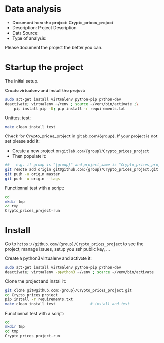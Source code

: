 # Data analysis
- Document here the project: Crypto_prices_project
- Description: Project Description
- Data Source:
- Type of analysis:

Please document the project the better you can.

# Startup the project

The initial setup.

Create virtualenv and install the project:
```bash
sudo apt-get install virtualenv python-pip python-dev
deactivate; virtualenv ~/venv ; source ~/venv/bin/activate ;\
    pip install pip -U; pip install -r requirements.txt
```

Unittest test:
```bash
make clean install test
```

Check for Crypto_prices_project in gitlab.com/{group}.
If your project is not set please add it:

- Create a new project on `gitlab.com/{group}/Crypto_prices_project`
- Then populate it:

```bash
##   e.g. if group is "{group}" and project_name is "Crypto_prices_project"
git remote add origin git@github.com:{group}/Crypto_prices_project.git
git push -u origin master
git push -u origin --tags
```

Functionnal test with a script:

```bash
cd
mkdir tmp
cd tmp
Crypto_prices_project-run
```

# Install

Go to `https://github.com/{group}/Crypto_prices_project` to see the project, manage issues,
setup you ssh public key, ...

Create a python3 virtualenv and activate it:

```bash
sudo apt-get install virtualenv python-pip python-dev
deactivate; virtualenv -ppython3 ~/venv ; source ~/venv/bin/activate
```

Clone the project and install it:

```bash
git clone git@github.com:{group}/Crypto_prices_project.git
cd Crypto_prices_project
pip install -r requirements.txt
make clean install test                # install and test
```
Functionnal test with a script:

```bash
cd
mkdir tmp
cd tmp
Crypto_prices_project-run
```
